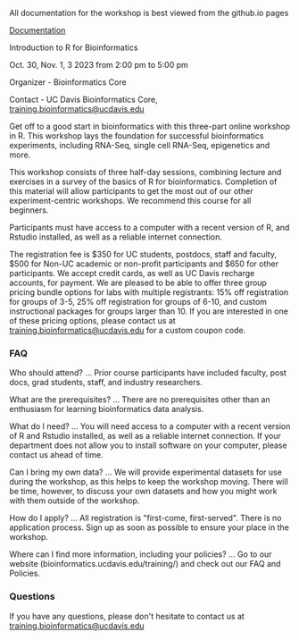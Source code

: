 All documentation for the workshop is best viewed from the github.io pages

[Documentation](https://ucdavis-bioinformatics-training.github.io/2023-June-Introduction-to-R-for-Bioinformatics/)

Introduction to R for Bioinformatics

Oct. 30, Nov. 1, 3 2023 from 2:00 pm to 5:00 pm

Organizer - Bioinformatics Core

Contact - UC Davis Bioinformatics Core, training.bioinformatics@ucdavis.edu

Get off to a good start in bioinformatics with this three-part online workshop in R. This workshop lays the foundation for successful bioinformatics experiments, including RNA-Seq, single cell RNA-Seq, epigenetics and more.

This workshop consists of three half-day sessions, combining lecture and exercises in a survey of the basics of R for bioinformatics. Completion of this material will allow participants to get the most out of our other experiment-centric workshops. We recommend this course for all beginners.

Participants must have access to a computer with a recent version of R, and Rstudio installed, as well as a reliable internet connection.

The registration fee is $350 for UC students, postdocs, staff and faculty, $500 for Non-UC academic or non-profit participants and $650 for other participants. We accept credit cards, as well as UC Davis recharge accounts, for payment. We are pleased to be able to offer three group pricing bundle options for labs with multiple registrants: 15% off registration for groups of 3-5, 25% off registration for groups of 6-10, and custom instructional packages for groups larger than 10. If you are interested in one of these pricing options, please contact us at training.bioinformatics@ucdavis.edu for a custom coupon code.


### FAQ

Who should attend? ... Prior course participants have included faculty, post docs, grad students, staff, and industry researchers.

What are the prerequisites? ... There are no prerequisites other than an enthusiasm for learning bioinformatics data analysis.

What do I need? ... You will need access to a computer with a recent version of R and Rstudio installed, as well as a reliable internet connection. If your department does not allow you to install software on your computer, please contact us ahead of time.

Can I bring my own data? ... We will provide experimental datasets for use during the workshop, as this helps to keep the workshop moving. There will be time, however, to discuss your own datasets and how you might work with them outside of the workshop.

How do I apply? ... All registration is "first-come, first-served". There is no application process.  Sign up as soon as possible to ensure your place in the workshop.

Where can I find more information, including your policies? ... Go to our website (bioinformatics.ucdavis.edu/training/) and check out our FAQ and Policies.

### Questions

If you have any questions, please don't hesitate to contact us at training.bioinformatics@ucdavis.edu
